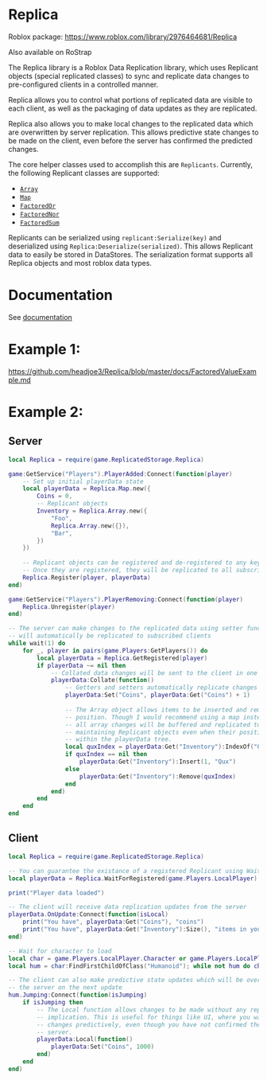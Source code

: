# Replica

Roblox package: https://www.roblox.com/library/2976464681/Replica

Also available on RoStrap

The Replica library is a Roblox Data Replication library, which uses Replicant objects (special replicated classes) to sync and replicate data changes to pre-configured clients in a controlled manner.

Replica allows you to control what portions of replicated data are visible to each client, as well as the packaging of data updates as they are replicated.

Replica also allows you to make local changes to the replicated data which are overwritten by server replication. This allows predictive state changes to be made on the client, even before the server has confirmed the predicted changes.

The core helper classes used to accomplish this are `Replicants`.
Currently, the following Replicant classes are supported:
* [`Array`](https://github.com/headjoe3/Replica/blob/master/docs/Array.md)
* [`Map`](https://github.com/headjoe3/Replica/blob/master/docs/Map.md)
* [`FactoredOr`](https://github.com/headjoe3/Replica/blob/master/FactoredOr/Array.md)
* [`FactoredNor`](https://github.com/headjoe3/Replica/blob/master/FactoredNor/Array.md)
* [`FactoredSum`](https://github.com/headjoe3/Replica/blob/master/docs/FactoredSum.md)


Replicants can be serialized using `replicant:Serialize(key)` and deserialized using `Replica:Deserialize(serialized)`. This allows Replicant data to easily be stored in DataStores.
The serialization format supports all Replica objects and most roblox data types.

# Documentation

See [documentation](https://github.com/headjoe3/Replica/blob/master/docs/Replica.md)


# Example 1:

https://github.com/headjoe3/Replica/blob/master/docs/FactoredValueExample.md

# Example 2:

## Server
```lua
local Replica = require(game.ReplicatedStorage.Replica)

game:GetService("Players").PlayerAdded:Connect(function(player)
    -- Set up initial playerData state
    local playerData = Replica.Map.new({
        Coins = 0,
        -- Replicant objects
        Inventory = Replica.Array.new({
            "Foo",
            Replica.Array.new({}),
            "Bar",
        })
    })
    
    -- Replicant objects can be registered and de-registered to any key.
    -- Once they are registered, they will be replicated to all subscribed clients
    Replica.Register(player, playerData)
end)

game:GetService("Players").PlayerRemoving:Connect(function(player)
    Replica.Unregister(player)
end)

-- The server can make changes to the replicated data using setter functions, and it
-- will automatically be replicated to subscribed clients
while wait(1) do
    for _, player in pairs(game.Players:GetPlayers()) do
        local playerData = Replica.GetRegistered(player)
        if playerData ~= nil then
            -- Collated data changes will be sent to the client in one single update
            playerData:Collate(function()
                -- Getters and setters automatically replicate changes to Replicant data
                playerData:Set("Coins", playerData:Get("Coins") + 1)
                
                -- The Array object allows items to be inserted and removed at any
                -- position. Though I would recommend using a map instead,
                -- all array changes will be buffered and replicated to the clients,
                -- maintaining Replicant objects even when their position changes.
                -- within the playerData tree.
                local quxIndex = playerData:Get("Inventory"):IndexOf("Qux")
                if quxIndex == nil then
                    playerData:Get("Inventory"):Insert(1, "Qux")
                else
                    playerData:Get("Inventory"):Remove(quxIndex)
                end
            end)
        end
    end
end
```

## Client
```lua
local Replica = require(game.ReplicatedStorage.Replica)

-- You can guarantee the existance of a registered Replicant using WaitForRegistered
local playerData = Replica.WaitForRegistered(game.Players.LocalPlayer)

print("Player data loaded")

-- The client will receive data replication updates from the server
playerData.OnUpdate:Connect(function(isLocal)
    print("You have", playerData:Get("Coins"), "coins")
    print("You have", playerData:Get("Inventory"):Size(), "items in your inventory")
end)

-- Wait for character to load
local char = game.Players.LocalPlayer.Character or game.Players.LocalPlayer.CharacterAdded:Wait()
local hum = char:FindFirstChildOfClass("Humanoid"); while not hum do char.ChildAdded:Wait() hum = char:FindFirstChildOfClass("Humanoid") end

-- The client can also make predictive state updates which will be overridden by
-- the server on the next update
hum.Jumping:Connect(function(isJumping)
    if isJumping then
        -- The Local function allows changes to be made without any replication
        -- implication. This is useful for things like UI, where you want to display
        -- changes predictively, even though you have not confirmed them with the
        -- server.
        playerData:Local(function()
            playerData:Set("Coins", 1000)
        end)
    end
end)
```
